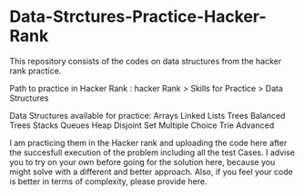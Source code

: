 # Data-Strctures-Practice-Hacker-Rank
This repository consists of the codes on data structures from the hacker rank practice. 

Path to practice in Hacker Rank : hacker Rank > Skills for Practice > Data Structures

Data Structures available for practice:
Arrays
Linked Lists
Trees
Balanced Trees
Stacks
Queues
Heap
Disjoint Set
Multiple Choice
Trie
Advanced

I am practicing them in the Hacker rank and uploading the code here after the succesfull execution of the problem including all the test Cases. 
I advise you to try on your own before going for the solution here, because you might solve with a different and better approach. 
Also, if you feel your code is better in terms of complexity, please provide here.
